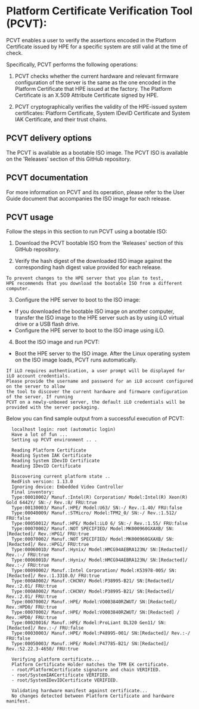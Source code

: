 # Platform Certificate Verification Tool (PCVT):

PCVT enables a user to verify the assertions encoded in the Platform Certificate issued by HPE for a specific system
are still valid at the time of check.

Specifically, PCVT performs the following operations:

  1) PCVT checks whether the current hardware and relevant firmware configuration of the server
     is the same as the one encoded in the Platform Certificate that HPE issued at the factory.
     The Platform Certificate is an X.509 Attribute Certificate signed by HPE.

  2) PCVT cryptographically verifies the validity of the HPE-issued system certificates:
    Platform Certificate, System IDevID Certificate and System IAK Certificate, and their
    trust chains.

## PCVT delivery options
The PCVT is available as a bootable ISO image. The PCVT ISO is available on the 'Releases' section of this GitHub repository.

## PCVT documentation
For more information on PCVT and its operation, please refer to the User Guide document that accompanies the ISO image for each release.

## PCVT usage
Follow the steps in this section to run PCVT using a bootable ISO:

1. Download the PCVT bootable ISO from the 'Releases' section of this GitHub repository.

2. Verify the hash digest of the downloaded ISO image against the corresponding hash digest value provided for each release.

```
To prevent changes to the HPE server that you plan to test,
HPE recommends that you download the bootable ISO from a different computer.
```

3. Configure the HPE server to boot to the ISO image:
 - If you downloaded the bootable ISO image on another computer, transfer the ISO image to the HPE server such as by using iLO virtual drive or a USB flash drive.
 - Configure the HPE server to boot to the ISO image using iLO.

4. Boot the ISO image and run PCVT:
 - Boot the HPE server to the ISO image. After the Linux operating system on the ISO image loads, PCVT runs automatically.

```
If iLO requires authentication, a user prompt will be displayed for iLO account credentials.
Please provide the username and password for an iLO account configured on the server to allow
the tool to discover the current hardware and firmware configuration of the server. If running
PCVT on a newly-unboxed server, the default iLO credentials will be provided with the server packaging.
```

Below you can find sample output from a successful execution of PCVT:


      localhost login: root (automatic login)
      Have a lot of fun ...
      Setting up PCVT environment .. .

      Reading Platform Certificate
      Reading System IAK Certificate
      Reading System IDevID Certificate
      Reading IDevID Certificate

      Discovering current platform state ..
      RedFish version: 1.13.0
      Ignoring device: Embedded Video Controller
      Final inventory:
      Type:00010002/ Manuf.:Intel(R) Corporation/ Model:Intel(R) Xeon(R) Gold 6442Y/ SN:-/ Rev.:8/ FRU:true
      Type:00130003/ Manuf.:HPE/ Model:U63/ SN:-/ Rev.:1.40/ FRU:false
      Type:00040009/ Manuf.:STMicro/ Model:TPM2_0/ SN:-/ Rev.:1.512/ FRU:false
      Type:00050012/ Manuf.:HPE/ Model:iLO 6/ SN:-/ Rev.:1.55/ FRU:false
      Type:00070002/ Manuf.:NOT SPECIFIED/ Model:MK000960GXAXB/ SN:[Redacted]/ Rev.:HPG1/ FRU:true
      Type:00070002/ Manuf.:NOT SPECIFIED/ Model:MK000960GXAXB/ SN:[Redacted]/ Rev.:HPG1/ FRU:true
      Type:0006001D/ Manuf.:Hynix/ Model:HMCG94AEBRA123N/ SN:[Redacted]/ Rev.:-/ FRU:true
      Type:0006001D/ Manuf.:Hynix/ Model:HMCG94AEBRA123N/ SN:[Redacted]/ Rev.:-/ FRU:true
      Type:00090002/ Manuf.:Intel Corporation/ Model:K53978-005/ SN:[Redacted]/ Rev.:1.3310.0/ FRU:true
      Type:000A0002/ Manuf.:CHCNY/ Model:P38995-B21/ SN:[Redacted]/ Rev.:2.01/ FRU:true
      Type:000A0002/ Manuf.:CHCNY/ Model:P38995-B21/ SN:[Redacted]/ Rev.:2.01/ FRU:true
      Type:00070002/ Manuf.:HPE/ Model:VO003840RZWUT/ SN:[Redacted]/ Rev.:HPD0/ FRU:true
      Type:00070002/ Manuf.:HPE/ Model:VO003840RZWUT/ SN:[Redacted] / Rev.:HPD0/ FRU:true
      Type:00020016/ Manuf.:HPE/ Model:ProLiant DL320 Gen11/ SN:[Redacted]/ Rev.:-/ FRU:false
      Type:00030003/ Manuf.:HPE/ Model:P48995-001/ SN:[Redacted]/ Rev.:-/ FRU:false
      Type:00050003/ Manuf.:HPE/ Model:P47785-B21/ SN:[Redacted]/ Rev.:52.22.3-4650/ FRU:true

      Verifying platform certificate...
      Platform Certificate Holder matches the TPM EK certificate.
      - root/PlatformCertificate signature and chain VERIFIED.
      - root/SystemIAKCertificate VERIFIED.
      - root/SystemIDevIDCertificate VERIFIED.

      Validating hardware manifest against certificate...
      No changes detected between Platform Certificate and hardware manifest.


